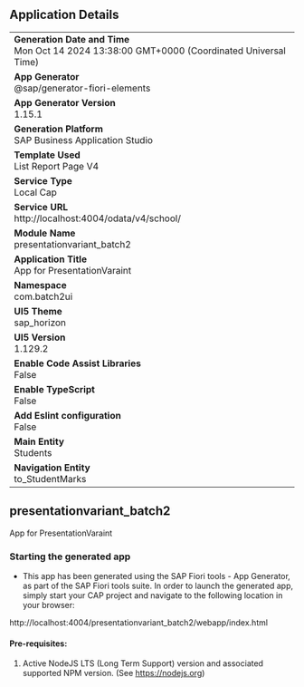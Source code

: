 ## Application Details
|               |
| ------------- |
|**Generation Date and Time**<br>Mon Oct 14 2024 13:38:00 GMT+0000 (Coordinated Universal Time)|
|**App Generator**<br>@sap/generator-fiori-elements|
|**App Generator Version**<br>1.15.1|
|**Generation Platform**<br>SAP Business Application Studio|
|**Template Used**<br>List Report Page V4|
|**Service Type**<br>Local Cap|
|**Service URL**<br>http://localhost:4004/odata/v4/school/|
|**Module Name**<br>presentationvariant_batch2|
|**Application Title**<br>App for PresentationVaraint|
|**Namespace**<br>com.batch2ui|
|**UI5 Theme**<br>sap_horizon|
|**UI5 Version**<br>1.129.2|
|**Enable Code Assist Libraries**<br>False|
|**Enable TypeScript**<br>False|
|**Add Eslint configuration**<br>False|
|**Main Entity**<br>Students|
|**Navigation Entity**<br>to_StudentMarks|

## presentationvariant_batch2

App for PresentationVaraint

### Starting the generated app

-   This app has been generated using the SAP Fiori tools - App Generator, as part of the SAP Fiori tools suite.  In order to launch the generated app, simply start your CAP project and navigate to the following location in your browser:

http://localhost:4004/presentationvariant_batch2/webapp/index.html

#### Pre-requisites:

1. Active NodeJS LTS (Long Term Support) version and associated supported NPM version.  (See https://nodejs.org)



